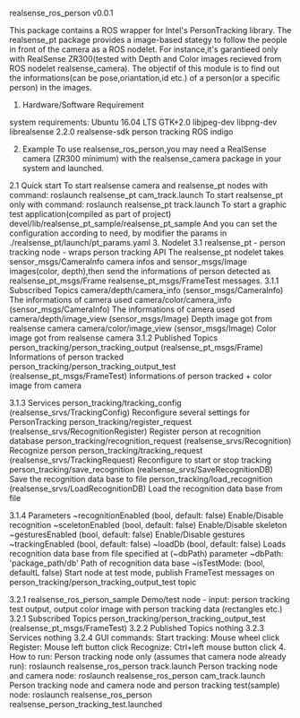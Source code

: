 ﻿realsense_ros_person v0.0.1

This package contains a ROS wrapper for Intel's PersonTracking library. The realsense_pt package provides a image-based stategy to follow the people in front of the camera as a ROS nodelet. For instance,it's garantieed only with RealSense ZR300(tested with Depth and Color images recieved from ROS nodelet realsense_camera). The objectif of this module is to find out the informations(can be pose,oriantation,id etc.) of a person(or a specific person) in the images.

1. Hardware/Software Requirement

  system requirements:
    Ubuntu 16.04 LTS
    GTK+2.0
    libjpeg-dev
    libpng-dev
    librealsense 2.2.0
    realsense-sdk
    person tracking
    ROS indigo

2. Example 
   To use realsense_ros_person,you may need a RealSense camera (ZR300 minimum) with the realsense_camera package in your system and launched.  

  2.1 Quick start
    To start realsense camera and realsense_pt nodes with command:
        roslaunch realsense_pt cam_track.launch
    To start realsense_pt only with command:
        roslaunch realsense_pt track.launch
    To start a graphic test application(compiled as part of project)
        devel/lib/realsense_pt_sample/realsense_pt_sample
    And you can set the configuration according to need, by modifier the params in
        ./realsense_pt/launch/pt_params.yaml
3. Nodelet
  3.1 realsense_pt - person tracking node - wraps person tracking API
    The realsense_pt nodelet takes sensor_msgs/CameraInfo camera infos and sensor_msgs/Image images(color, depth),then send the informations of person detected as realsense_pt_msgs/Frame realsense_pt_msgs/FrameTest messages.
  3.1.1 Subscribed Topics
    camera/depth/camera_info (sensor_msgs/CameraInfo)
        The informations of camera used
    camera/color/camera_info (sensor_msgs/CameraInfo)
        The informations of camera used
    camera/depth/image_view (sensor_msgs/Image)
        Depth image got from realsense camera
    camera/color/image_view (sensor_msgs/Image)
        Color image got from realsense camera
  3.1.2 Published Topics
    person_tracking/person_tracking_output (realsense_pt_msgs/Frame) Informations of person tracked
    person_tracking/person_tracking_output_test (realsense_pt_msgs/FrameTest) Informations of person tracked + color image from camera

  3.1.3 Services
    person_tracking/tracking_config (realsense_srvs/TrackingConfig)
        Reconfigure several settings for PersonTracking
    person_tracking/register_request (realsense_srvs/RecognitionRegister)
        Register person at recognition database
    person_tracking/recognition_request (realsense_srvs/Recognition)
        Recognize person
    person_tracking/tracking_request (realsense_srvs/TrackingRequest)
        Reconfigure to start or stop tracking
    person_tracking/save_recognition (realsense_srvs/SaveRecognitionDB)
        Save the recognition data base to file
    person_tracking/load_recognition (realsense_srvs/LoadRecognitionDB)
        Load the recognition data base from file

  3.1.4 Parameters
    ~recognitionEnabled (bool, default: false)
        Enable/Disable recognition
    ~sceletonEnabled (bool, default: false)
        Enable/Disable skeleton
    ~gesturesEnabled (bool, default: false)
        Enable/Disable gestures
    ~trackingEnabled (bool, default: false)
    ~loadDb (bool, default: false)
        Loads recognition data base from file specified at (~dbPath) parameter
    ~dbPath: 'package_path/db'
        Path of recognition data base
    ~isTestMode: (bool, defaultL false)
        Start node at test mode, publish FrameTest messages on person_tracking/person_tracking_output_test topic

   3.2.1 realsense_ros_person_sample Demo/test node - input: person tracking test output, output color image with person tracking data (rectangles etc.)
   3.2.1 Subscribed Topics
        person_tracking/person_tracking_output_test (realsense_pt_msgs/FrameTest)
   3.2.2 Published Topics
        nothing
   3.2.3 Services
        nothing
   3.2.4 GUI commands:
        Start tracking:
            Mouse wheel click
        Register:
            Mouse left button click
        Recognize:
            Ctrl+left mouse button click
   4. How to run:
        Person tracking node only (assumes that camera node already run):
            roslaunch realsense_ros_person track.launch
        Person tracking node and camera node:
            roslaunch realsense_ros_person cam_track.launch
        Person tracking node and camera node and person tracking test(sample) node:
            roslaunch realsense_ros_person realsense_person_tracking_test.launched
